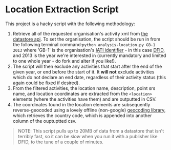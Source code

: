 # Location Extraction Script

This project is a hacky script with the following methodology:

1. Retrieve all of the requested organisation's activity xml from [the datastore api](http://datastore.iatistandard.org/docs/api/). To set the organisation, the script should be run in from the following terminal command:`python analysis-location.py GB-1 2013` where 'GB-1' is the organisation's [IATI identifier](http://iatistandard.org/201/organisation-identifiers/) - in this case [DFID](http://iatiregistry.org/publisher/dfid), and 2013 is the year we're interested in (currently mandatory and limited to one whole year - do fork and alter if you like!).
2.  The script will then exclude any activities that start after the end of the given year, or end before the start of it. It **will not** exclude activities which do not declare an end date, regardless of their activity status (this again could be fixed if desired).
3. From the filtered activities, the location name, description, point srs name, and location coordinates are extracted from the `<location>` elements (where the activities have them) and are outputted in CSV.
4. The coordinates found in the location elements are subsequently reverse-geocoded using a lovely offline (non-google) [geocoding library](https://github.com/thampiman/reverse-geocoder/blob/master/test.py), which retrieves the country code, which is appended into another column of the ouptuptted csv.

> NOTE: This script pulls up to 20MB of data from a datastore that isn't terribly fast, so it can be *slow* when you run it with a publisher like DFID, to the tune of a couple of minutes.
